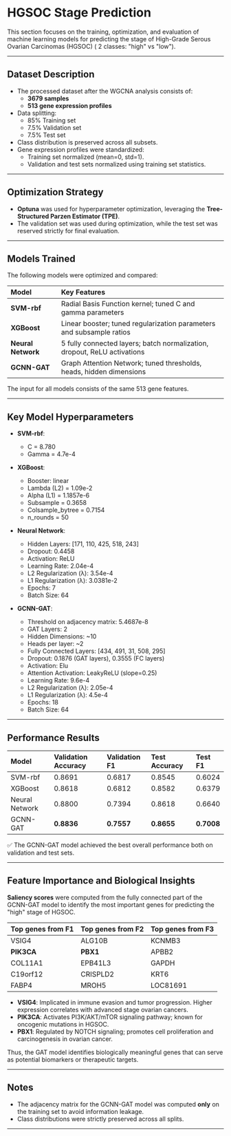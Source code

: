# HGSOC Stage Prediction

This section focuses on the training, optimization, and evaluation of machine learning models for predicting the stage of High-Grade Serous Ovarian Carcinomas (HGSOC) ( 2 classes: "high" vs "low").

---

## Dataset Description
- The processed dataset after the WGCNA analysis consists of:
  - **3679 samples**
  - **513 gene expression profiles**
- Data splitting:
  - 85% Training set
  - 7.5% Validation set
  - 7.5% Test set
- Class distribution is preserved across all subsets.
- Gene expression profiles were standardized:
  - Training set normalized (mean=0, std=1).
  - Validation and test sets normalized using training set statistics.

---

## Optimization Strategy
- **Optuna** was used for hyperparameter optimization, leveraging the **Tree-Structured Parzen Estimator (TPE)**.
- The validation set was used during optimization, while the test set was reserved strictly for final evaluation.

---

## Models Trained
The following models were optimized and compared:

| Model           | Key Features |
|:----------------|:-------------|
| **SVM-rbf**      | Radial Basis Function kernel; tuned C and gamma parameters |
| **XGBoost**      | Linear booster; tuned regularization parameters and subsample ratios |
| **Neural Network** | 5 fully connected layers; batch normalization, dropout, ReLU activations |
| **GCNN-GAT**     | Graph Attention Network; tuned thresholds, heads, hidden dimensions |

The input for all models consists of the same 513 gene features.

---

## Key Model Hyperparameters

- **SVM-rbf**:
  - C = 8.780
  - Gamma = 4.7e-4

- **XGBoost**:
  - Booster: linear
  - Lambda (L2) = 1.09e-2
  - Alpha (L1) = 1.1857e-6
  - Subsample = 0.3658
  - Colsample_bytree = 0.7154
  - n_rounds = 50

- **Neural Network**:
  - Hidden Layers: [171, 110, 425, 518, 243]
  - Dropout: 0.4458
  - Activation: ReLU
  - Learning Rate: 2.04e-4
  - L2 Regularization (λ): 3.54e-4
  - L1 Regularization (λ): 3.0381e-2
  - Epochs: 7
  - Batch Size: 64

- **GCNN-GAT**:
  - Threshold on adjacency matrix: 5.4687e-8
  - GAT Layers: 2
  - Hidden Dimensions: ~10
  - Heads per layer: ~2
  - Fully Connected Layers: [434, 491, 31, 508, 295]
  - Dropout: 0.1876 (GAT layers), 0.3555 (FC layers)
  - Activation: Elu
  - Attention Activation: LeakyReLU (slope=0.25)
  - Learning Rate: 9.6e-4
  - L2 Regularization (λ): 2.05e-4
  - L1 Regularization (λ): 4.5e-4
  - Epochs: 18
  - Batch Size: 64

---

## Performance Results

| Model | Validation Accuracy | Validation F1 | Test Accuracy | Test F1 |
|:------|:---------------------|:--------------|:--------------|:-------|
| SVM-rbf        | 0.8691 | 0.6817 | 0.8545 | 0.6024 |
| XGBoost        | 0.8618 | 0.6812 | 0.8582 | 0.6379 |
| Neural Network | 0.8800 | 0.7394 | 0.8618 | 0.6640 |
| GCNN-GAT       | **0.8836** | **0.7557** | **0.8655** | **0.7008** |

✅ The GCNN-GAT model achieved the best overall performance both on validation and test sets.

---

## Feature Importance and Biological Insights

**Saliency scores** were computed from the fully connected part of the GCNN-GAT model to identify the most important genes for predicting the "high" stage of HGSOC.

| Top genes from F1 | Top genes from F2 | Top genes from F3 |
|:------------------|:------------------|:------------------|
| VSIG4             | ALG10B            | KCNMB3            |
| **PIK3CA**        | **PBX1**           | APBB2             |
| COL11A1           | EPB41L3           | GAPDH             |
| C19orf12          | CRISPLD2          | KRT6              |
| FABP4             | MROH5             | LOC81691          |

- **VSIG4**: Implicated in immune evasion and tumor progression. Higher expression correlates with advanced stage ovarian cancers.
- **PIK3CA**: Activates PI3K/AKT/mTOR signaling pathway; known for oncogenic mutations in HGSOC.
- **PBX1**: Regulated by NOTCH signaling; promotes cell proliferation and carcinogenesis in ovarian cancer.

Thus, the GAT model identifies biologically meaningful genes that can serve as potential biomarkers or therapeutic targets.

---

## Notes

- The adjacency matrix for the GCNN-GAT model was computed **only** on the training set to avoid information leakage.
- Class distributions were strictly preserved across all splits.

---

